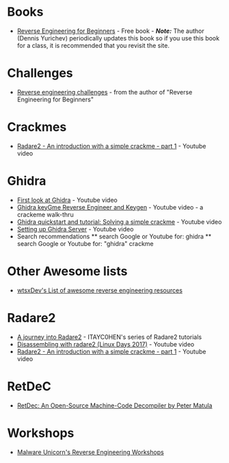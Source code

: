 # Books
* [Reverse Engineering for Beginners](https://beginners.re/) - Free book - ***Note:*** The author (Dennis Yurichev) periodically updates this book so if you use this book for a class, it is recommended that you revisit the site.

# Challenges
* [Reverse engineering challenges](https://challenges.re/) - from the author of "Reverse Engineering for Beginners"

# Crackmes
* [Radare2 - An introduction with a simple crackme - part 1](https://www.youtube.com/watch?v=8dXhrOEGHTY) - Youtube video

# Ghidra
* [First look at Ghidra](https://www.youtube.com/watch?v=285b_DEmvHY) - Youtube video
* [Ghidra keyGme Reverse Engineer and Keygen](https://www.youtube.com/watch?v=ZeUgu8-9B58) - Youtube video - a crackeme walk-thru
* [Ghidra quickstart and tutorial: Solving a simple crackme](https://www.youtube.com/watch?v=fTGTnrgjuGA) - Youtube video
* [Setting up Ghidra Server](https://www.youtube.com/watch?v=MhDtaFqcLUM) - Youtube video
* Search recommendations
** search Google or Youtube for: ghidra
** search Google or Youtube for: "ghidra" crackme

# Other Awesome lists
* [wtsxDev's List of awesome reverse engineering resources](https://github.com/wtsxDev/reverse-engineering)

# Radare2
* [A journey into Radare2](https://github.com/ITAYC0HEN/A-journey-into-Radare2) - ITAYC0HEN's series of Radare2 tutorials
* [Disassembling with radare2 (Linux Days 2017)](https://www.youtube.com/watch?v=zhQ1GhlgCMY) - Youtube video
* [Radare2 - An introduction with a simple crackme - part 1](https://www.youtube.com/watch?v=8dXhrOEGHTY) - Youtube video

# RetDeC
* [RetDec: An Open-Source Machine-Code Decompiler by Peter Matula](https://www.youtube.com/watch?v=jXYxPenTcHs)

# Workshops
* [Malware Unicorn's Reverse Engineering Workshops](https://malwareunicorn.org/#/workshops)

